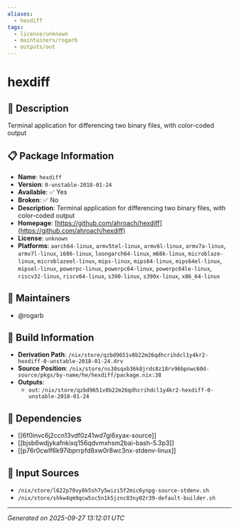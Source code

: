 ```yaml
---
aliases:
  - hexdiff
tags:
  - license/unknown
  - maintainers/rogarb
  - outputs/out
---
```


# hexdiff

## 📝 Description

Terminal application for differencing two binary files, with color-coded output

## 📋 Package Information

- **Name**: `hexdiff`
- **Version**: `0-unstable-2018-01-24`
- **Available**: ✅ Yes
- **Broken**: ✅ No
- **Description**: Terminal application for differencing two binary files, with color-coded output
- **Homepage**: [https://github.com/ahroach/hexdiff](https://github.com/ahroach/hexdiff)
- **License**: `unknown`
- **Platforms**: `aarch64-linux`, `armv5tel-linux`, `armv6l-linux`, `armv7a-linux`, `armv7l-linux`, `i686-linux`, `loongarch64-linux`, `m68k-linux`, `microblaze-linux`, `microblazeel-linux`, `mips-linux`, `mips64-linux`, `mips64el-linux`, `mipsel-linux`, `powerpc-linux`, `powerpc64-linux`, `powerpc64le-linux`, `riscv32-linux`, `riscv64-linux`, `s390-linux`, `s390x-linux`, `x86_64-linux`
## 👥 Maintainers

- @rogarb


## 🔧 Build Information

- **Derivation Path**: `/nix/store/qzbd9651v8b22m26qdhcrihdcl1y4kr2-hexdiff-0-unstable-2018-01-24.drv`
- **Source Position**: `/nix/store/ns30sqxb36k8jrds8z18rv96bpnwc60d-source/pkgs/by-name/he/hexdiff/package.nix:38`
- **Outputs**:
  - `out`:  `/nix/store/qzbd9651v8b22m26qdhcrihdcl1y4kr2-hexdiff-0-unstable-2018-01-24`

## 🔗 Dependencies

- [[6f0invc6j2ccn13vdf0z41wd7gi6xyax-source]]
- [[bjsb6wdjykafnkixq156qdvmxhsm2bai-bash-5.3p3]]
- [[p76r0cwlf6k97ibprrpfd8xw0r8wc3nx-stdenv-linux]]

## 📁 Input Sources

- `/nix/store/l622p70vy8k5sh7y5wizi5f2mic6ynpg-source-stdenv.sh`
- `/nix/store/shkw4qm9qcw5sc5n1k5jznc83ny02r39-default-builder.sh`

---
*Generated on 2025-09-27 13:12:01 UTC*
